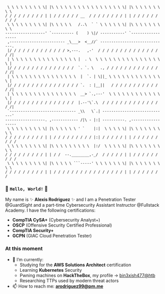 ```
 \ \ \ \ \ \ \ \ \| |\ \ \ \ \ \ \ \ \ \ \ \ \ \ \ \ \| |\ \ \ \ \ \ \ \ \ 
/ / / / / / / / / | | / / / / / / __  / / / / / / / / | | / / / / / / / / /
 \ \ \ \ \ \ \ \ \| |\ \ \ \ \   /..\  ` ` \ \ \ \ \ \| |\ \ \ \ \ \ \ \ \ 
------------------' `---------- (    ) \|/ -----------' `------------------
 ,------------------------- _\___>  <__//` ------------------------------. 
 |/ / / / / / / / / / / / / >,---.   ,-'  / / / / / / / / / / / / / / / /| 
 | \ \ \ \ \ \ \ \ \ \ \ \ \ \ \ |  . \  \ \ \ \ \ \ \ \ \ \ \ \ \ \ \ \ | 
 |/ / / / / / / / / / / / / / /  `. `. \   ., / / / / / / / / / / / / / /| 
 | \ \ \ \ \ \ \ \ \ \ \ \ \ \ \  |  `. | \||_ \ \ \ \ \ \ \ \ \ \ \ \ \ | 
 |/ / / / / / / / / / / / / / / / `.  : |__||   / / / / / / / / / / / / /| 
 | \ \ \ \ \ \ \ \ \ \ \ \ \ \ \  __> `.,---'  \ \ \ \ \ \ \ \ \ \ \ \ \ | 
 |/ / / / / / / / / / / / / / /  |.--'\`.\  / / / / / / / / / / / / / / /| 
 `------------------------------ _\\   \`.| -----------------------------' 
------------------. ,------------ /|\ - |:| ----------. ,------------------
 \ \ \ \ \ \ \ \ \| |\ \ \ \ \ \ ' `    |:|  \ \ \ \ \| |\ \ \ \ \ \ \ \ \ 
/ / / / / / / / / | | / / / / / / / / / |:| / / / / / | | / / / / / / / / /
 \ \ \ \ \ \ \ \ \| |\ \ \ \ \ \ \ \ \  |:/  \ \ \ \ \| |\ \ \ \ \ \ \ \ \ 
/ / / / / / / / / | | / /  --.________,-_/  / / / / / | | / / / / / / / / /
 \ \ \ \ \ \ \ \ \| |\ \ \ \ \ ```-----' \ \ \ \ \ \ \| |\ \ \ \ \ \ \ \ \ 
/ / / / / / / / / | | / / / / / / / / / / / / / / / / | | / / / / / / /
```

### 👋 `Hello, World!` 👋

My name is ✨ **Alexis Rodriguez** ✨ and I am a Penetration Tester @GuardSight and a part-time Cybersecurity Assistant Instructor @Fullstack Academy. I have the following certifications:
- **CompTIA CySA+** (Cybersecurity Analyst+)
- **OSCP** (Offensive Security Certified Professional)
- **CompTIA Security+**
- **GCPN** (GIAC Cloud Penetration Tester)

### At this moment
- 🌱 I’m currently:
  - Studying for the **AWS Solutions Architect** certification
  - Learning **Kubernetes** Security
  - Pwning machines on **HackTheBox**, my profile -> [bin3xish477@htb](https://app.hackthebox.com/profile/264210)
  - Researching TTPs used by modern threat actors
- 📫 How to reach me: **arodriguez99@pm.me**
